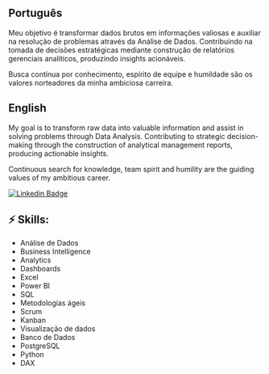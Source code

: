 ## Português

Meu objetivo é transformar dados brutos em informações valiosas e auxiliar na resolução de problemas através da Análise de Dados. Contribuindo na tomada de decisões estratégicas mediante construção de relatórios gerenciais analíticos, produzindo insights acionáveis.
 
Busca contínua por conhecimento, espírito de equipe e humildade são os valores norteadores da minha ambiciosa carreira.

  
## English

My goal is to transform raw data into valuable information and assist in solving problems through Data Analysis. Contributing to strategic decision-making through the construction of analytical management reports, producing actionable insights.
 
Continuous search for knowledge, team spirit and humility are the guiding values of my ambitious career.

[![Linkedin Badge](https://img.shields.io/badge/-LinkedIn-blue?style=flat-square&logo=Linkedin&logoColor=white&link=https://www.linkedin.com/in/jayrajroshan/)](https://www.linkedin.com/in/ronaldo-oliveira-junior/)

## ⚡ Skills:
- Análise de Dados
- Business Intelligence
- Analytics
- Dashboards
- Excel
- Power BI
- SQL
- Metodologias ágeis
- Scrum
- Kanban
- Visualização de dados
- Banco de Dados
- PostgreSQL
- Python
- DAX
